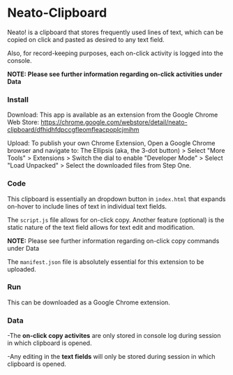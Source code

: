 # Neato-Clipboard
Neato! is a clipboard that stores frequently used lines of text, which can be copied on click and pasted as desired to any text field.

Also, for record-keeping purposes, each on-click activity is logged into the console.

**NOTE: Please see further information regarding on-click activities under Data**


### Install
Download: This app is available as an extension from the Google Chrome Web Store: https://chrome.google.com/webstore/detail/neato-clipboard/dfhidhfdpccgfleomfleacpoplcjmihm

Upload: To publish your own Chrome Extension, Open a Google Chrome browser and navigate to: 
                                        The Ellipsis (aka, the 3-dot button) 
                                          > Select "More Tools" 
                                            > Extensions 
                                               > Switch the dial to enable "Developer Mode" 
                                                  > Select "Load Unpacked"
                                                     > Select the downloaded files from Step One.

### Code
This clipboard is essentially an dropdown button in `index.html` that expands on-hover to include lines of text in individual text fields.

The `script.js` file allows for on-click copy. Another feature (optional) is the static nature of the text field allows for text 
edit and modification.

**NOTE:** Please see further information regarding on-click copy commands under Data

The `manifest.json` file is absolutely essential for this extension to be uploaded.

### Run
This can be downloaded as a Google Chrome extension.

### Data
-The **on-click copy activites** are only stored in console log during session in which clipboard is opened.

-Any editing in the **text fields** will only be stored during session in which clipboard is opened.
